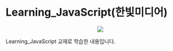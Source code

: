 # Learning_JavaScript(한빛미디어)

<center><img src ="https://user-images.githubusercontent.com/58330668/70678070-53a22080-1cd4-11ea-85c5-e8c83f002be4.jpg"></center>

Learning_JavaScript 교재로 학습한 내용입니다.
